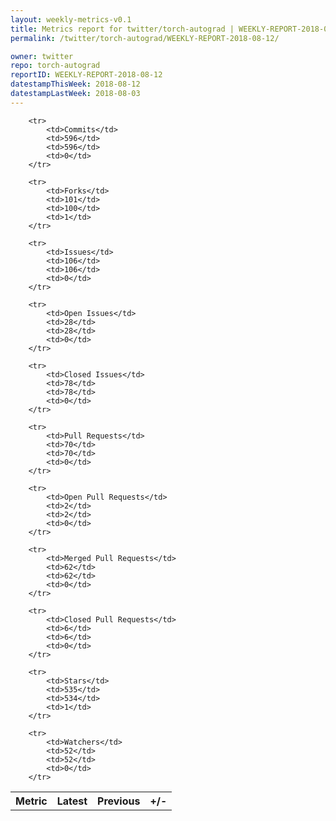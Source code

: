 ```yaml
---
layout: weekly-metrics-v0.1
title: Metrics report for twitter/torch-autograd | WEEKLY-REPORT-2018-08-12
permalink: /twitter/torch-autograd/WEEKLY-REPORT-2018-08-12/

owner: twitter
repo: torch-autograd
reportID: WEEKLY-REPORT-2018-08-12
datestampThisWeek: 2018-08-12
datestampLastWeek: 2018-08-03
---
```




<table style="width: 100%;">
    <tr>
        <th>Metric</th>
        <th>Latest</th>
        <th>Previous</th>
        <th>+/-</th>
    </tr>

        <tr>
            <td>Commits</td>
            <td>596</td>
            <td>596</td>
            <td>0</td>
        </tr>
        
        <tr>
            <td>Forks</td>
            <td>101</td>
            <td>100</td>
            <td>1</td>
        </tr>
        
        <tr>
            <td>Issues</td>
            <td>106</td>
            <td>106</td>
            <td>0</td>
        </tr>
        
        <tr>
            <td>Open Issues</td>
            <td>28</td>
            <td>28</td>
            <td>0</td>
        </tr>
        
        <tr>
            <td>Closed Issues</td>
            <td>78</td>
            <td>78</td>
            <td>0</td>
        </tr>
        
        <tr>
            <td>Pull Requests</td>
            <td>70</td>
            <td>70</td>
            <td>0</td>
        </tr>
        
        <tr>
            <td>Open Pull Requests</td>
            <td>2</td>
            <td>2</td>
            <td>0</td>
        </tr>
        
        <tr>
            <td>Merged Pull Requests</td>
            <td>62</td>
            <td>62</td>
            <td>0</td>
        </tr>
        
        <tr>
            <td>Closed Pull Requests</td>
            <td>6</td>
            <td>6</td>
            <td>0</td>
        </tr>
        
        <tr>
            <td>Stars</td>
            <td>535</td>
            <td>534</td>
            <td>1</td>
        </tr>
        
        <tr>
            <td>Watchers</td>
            <td>52</td>
            <td>52</td>
            <td>0</td>
        </tr>
        
</table>
